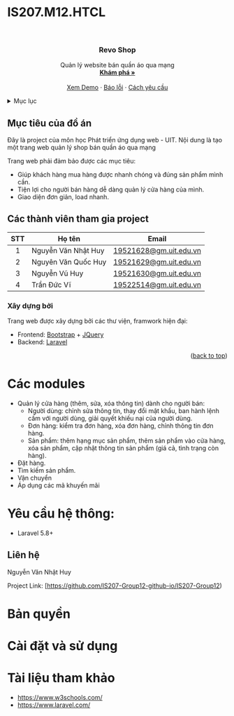 # IS207.M12.HTCL


<!-- PROJECT LOGO -->
<br />
<div align="center">
  <a href="https://github.com/othneildrew/Best-README-Template">
  </a>

  <h3 align="center">Revo Shop</h3>

  <p align="center">
    Quản lý website bán quần áo qua mạng
    <br />
    <a href="https://github.com/IS207-Group12-github-io/IS207-Group12/issues"><strong>Khám phá »</strong></a>
    <br />
    <br />
    <a href="https://github.com/IS207-Group12-github-io/IS207-Group12">Xem Demo</a>
    ·
    <a href="https://github.com/IS207-Group12-github-io/IS207-Group12/issues">Báo lỗi</a>
    ·
    <a href="https://github.com/IS207-Group12-github-io/IS207-Group12/issues">Cách yêu cầu</a>
  </p>
</div>



<!-- TABLE OF CONTENTS -->
<details>
  <summary>Mục lục</summary>
  <ol>
    <li>
      <a href="#">Mục tiêu đồ án</a>
      <ul>
        <li><a href="#">Các công nghệ</a></li>
      </ul>
    </li>
    <li>
      <a href="#getting-started">Các Modules</a>
    </li>
    <li><a href="#">Yêu cầu hệ thống</a></li>
    <li><a href="#">Liên hệ</a></li>
    <li><a href="#">Bản quyền</a></li>
    <li><a href="#">Cài đặt và sử dụng</a></li>
    <li><a href="#">Tài liệu tham khảo</a></li>
  </ol>
</details>



<!-- ABOUT THE PROJECT -->
## Mục tiêu của đồ án
Đây là project của môn học Phát triển ứng dụng web - UIT. Nội dung là tạo một trang web quản lý shop bán quần áo qua mạng

Trang web phải đảm bảo được các mục tiêu:
- Giúp khách hàng mua hàng được nhanh chóng và đúng sản phẩm mình cần.
- Tiện lợi cho người bán hàng dễ dàng quản lý cửa hàng của mình.
- Giao diện đơn giản, load nhanh.
## Các thành viên tham gia project

| STT| Họ tên         | Email                  |
|:--:|----------------|------------------------|
| 1  | Nguyễn Văn Nhật Huy       | 19521628@gm.uit.edu.vn |
| 2  | Nguyên Văn Quốc Huy       | 19521629@gm.uit.edu.vn |
| 3  | Nguyễn Vũ Huy             | 19521630@gm.uit.edu.vn |
| 4  | Trần Đức Vĩ               | 19522514@gm.uit.edu.vn |




### Xây dựng bởi

Trang web được xây dựng bởi các thư viện, framwork hiện đại:
* Frontend: [Bootstrap](https://getbootstrap.com) + [JQuery](https://jquery.com)
* Backend: [Laravel](https://laravel.com)

<p align="right">(<a href="#top">back to top</a>)</p>

# Các modules
- Quản lý cửa hàng (thêm, sửa, xóa thông tin) dành cho người bán:
  + Người dùng: chỉnh sửa thông tin, thay đổi mật khẩu, ban hành lệnh cấm với người dùng, giải quyết khiếu nại của người dùng.
  + Đơn hàng: kiểm tra đơn hàng, xóa đơn hàng, chỉnh thông tin đơn hàng.
  + Sản phẩm: thêm hạng mục sản phẩm, thêm sản phẩm vào cửa hàng, xóa sản phẩm, cập nhật thông tin sản phẩm (giá cả, tình trạng còn hàng).
- Đặt hàng.
- Tìm kiếm sản phẩm.
- Vận chuyển
- Áp dụng các mã khuyến mãi

# Yêu cầu hệ thông:
- Laravel 5.8+
## Liên hệ

Nguyễn Văn Nhật Huy

Project Link: [https://github.com/IS207-Group12-github-io/IS207-Group12)



# Bản quyền

# Cài đặt và sử dụng

# Tài liệu tham khảo 
- https://www.w3schools.com/
- https://www.laravel.com/
